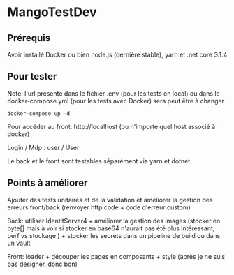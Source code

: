 # MangoTestDev

## Prérequis

Avoir installé Docker ou bien node.js (dernière stable), yarn et .net core 3.1.4

## Pour tester

Note: l'url présente dans le fichier .env (pour les tests en local) ou dans le docker-compose.yml (pour les tests avec Docker) sera peut être à changer

```
docker-compose up -d
```

Pour accéder au front: http://localhost (ou n'importe quel host associé à docker)

Login / Mdp : user / User

Le back et le front sont testables séparément via yarn et dotnet

## Points à améliorer

Ajouter des tests unitaires et de la validation et améliorer la gestion des erreurs front/back (renvoyer http code + code d'erreur custom)

Back: utiliser IdentitServer4 + améliorer la gestion des images (stocker en byte[] mais à voir si stocker en base64 n'aurait pas été plus intéressant, perf vs stockage ) + stocker les secrets dans un pipeline de build ou dans un vault

Front: loader + découper les pages en composants + style (après je ne suis pas designer, donc bon)
